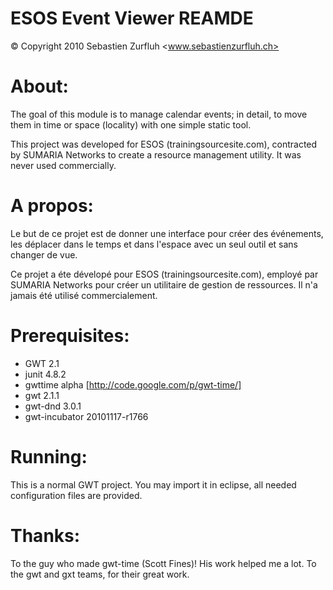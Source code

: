 ESOS Event Viewer REAMDE
========================
© Copyright 2010 Sebastien Zurfluh <www.sebastienzurfluh.ch>


About:
====== 
The goal of this module is to manage calendar events; in detail, to move them
in time or space (locality) with one simple static tool.

This project was developed for ESOS (trainingsourcesite.com), contracted by
SUMARIA Networks to create a resource management utility.
It was never used commercially.

A propos:
=========

Le but de ce projet est de donner une interface pour créer des événements, 
les déplacer dans le temps et dans l'espace avec un seul outil et sans changer
de vue.

Ce projet a éte dévelopé pour ESOS (trainingsourcesite.com), employé par
SUMARIA Networks pour créer un utilitaire de gestion de ressources.
Il n'a jamais été utilisé commercialement.


Prerequisites:
==============
 + GWT 2.1
 + junit 4.8.2
 + gwttime alpha [http://code.google.com/p/gwt-time/]
 + gwt 2.1.1
 + gwt-dnd 3.0.1
 + gwt-incubator 20101117-r1766

Running:
========
This is a normal GWT project. You may import it in eclipse, all needed configuration files are provided.


Thanks:
=======
To the guy who made gwt-time (Scott Fines)! His work helped me a lot.
To the gwt and gxt teams, for their great work.
 
